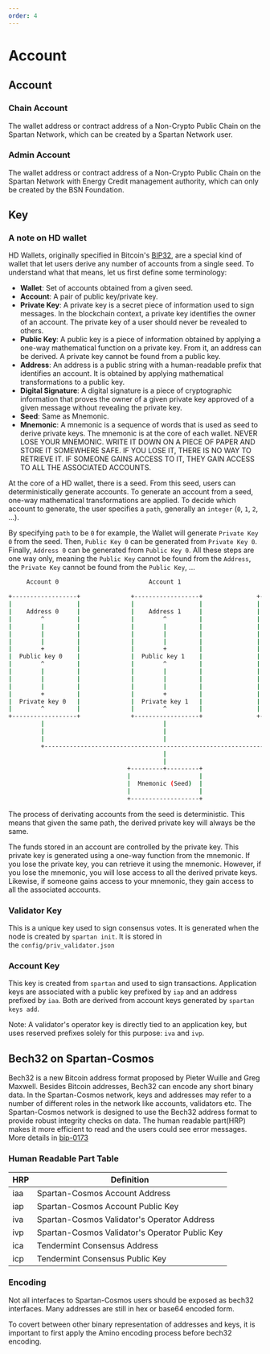 ```yaml
---
order: 4
---
```


# Account

## Account

### Chain Account

The wallet address or contract address of a Non-Crypto Public Chain on the Spartan Network, which can be created by a Spartan Network user.

### Admin Account

The wallet address or contract address of a Non-Crypto Public Chain on the Spartan Network with Energy Credit management authority, which can only be created by the BSN Foundation.

## Key

### A note on HD wallet

HD Wallets, originally specified in Bitcoin's [BIP32](https://github.com/bitcoin/bips/blob/master/bip-0032.mediawiki), are a special kind of wallet that let users derive any number of accounts from a single seed. To understand what that means, let us first define some terminology:

- **Wallet**: Set of accounts obtained from a given seed.
- **Account**: A pair of public key/private key.
- **Private Key**: A private key is a secret piece of information used to sign messages. In the blockchain context, a private key identifies the owner of an account. The private key of a user should never be revealed to others.
- **Public Key**: A public key is a piece of information obtained by applying a one-way mathematical function on a private key. From it, an address can be derived. A private key cannot be found from a public key.
- **Address**: An address is a public string with a human-readable prefix that identifies an account. It is obtained by applying mathematical transformations to a public key.
- **Digital Signature**: A digital signature is a piece of cryptographic information that proves the owner of a given private key approved of a given message without revealing the private key.
- **Seed**: Same as Mnemonic.
- **Mnemonic**: A mnemonic is a sequence of words that is used as seed to derive private keys. The mnemonic is at the core of each wallet. NEVER LOSE YOUR MNEMONIC. WRITE IT DOWN ON A PIECE OF PAPER AND STORE IT SOMEWHERE SAFE. IF YOU LOSE IT, THERE IS NO WAY TO RETRIEVE IT. IF SOMEONE GAINS ACCESS TO IT, THEY GAIN ACCESS TO ALL THE ASSOCIATED ACCOUNTS.

At the core of a HD wallet, there is a seed. From this seed, users can deterministically generate accounts. To generate an account from a seed, one-way mathematical transformations are applied. To decide which account to generate, the user specifies a `path`, generally an `integer` (`0`, `1`, `2`, ...).

By specifying `path` to be `0` for example, the Wallet will generate `Private Key 0` from the seed. Then, `Public Key 0` can be generated from `Private Key 0`.  Finally, `Address 0` can be generated from `Public Key 0`. All these steps are one way only, meaning the `Public Key` cannot be found from the `Address`, the `Private Key` cannot be found from the `Public Key`, ...

```bash
     Account 0                         Account 1                         Account 2

+------------------+              +------------------+               +------------------+
|                  |              |                  |               |                  |
|    Address 0     |              |    Address 1     |               |    Address 2     |
|        ^         |              |        ^         |               |        ^         |
|        |         |              |        |         |               |        |         |
|        |         |              |        |         |               |        |         |
|        |         |              |        |         |               |        |         |
|        +         |              |        +         |               |        +         |
|  Public key 0    |              |  Public key 1    |               |  Public key 2    |
|        ^         |              |        ^         |               |        ^         |
|        |         |              |        |         |               |        |         |
|        |         |              |        |         |               |        |         |
|        |         |              |        |         |               |        |         |
|        +         |              |        +         |               |        +         |
|  Private key 0   |              |  Private key 1   |               |  Private key 2   |
|        ^         |              |        ^         |               |        ^         |
+------------------+              +------------------+               +------------------+
         |                                 |                                  |
         |                                 |                                  |
         |                                 |                                  |
         +--------------------------------------------------------------------+
                                           |
                                           |
                                 +---------+---------+
                                 |                   |
                                 |  Mnemonic (Seed)  |
                                 |                   |
                                 +-------------------+
```

The process of derivating accounts from the seed is deterministic. This means that given the same path, the derived private key will always be the same.

The funds stored in an account are controlled by the private key. This private key is generated using a one-way function from the mnemonic. If you lose the private key, you can retrieve it using the mnemonic. However, if you lose the mnemonic, you will lose access to all the derived private keys. Likewise, if someone gains access to your mnemonic, they gain access to all the associated accounts.

### Validator Key

This is a unique key used to sign consensus votes. It is generated when the node is created by `spartan init`. It is stored in the `config/priv_validator.json`

### Account Key

This key is created from `spartan` and used to sign transactions. Application keys are associated with a public key prefixed by `iap` and an address prefixed by `iaa`. Both are derived from account keys generated by `spartan keys add`.

Note: A validator's operator key is directly tied to an application key, but uses reserved prefixes solely for this purpose: `iva` and `ivp`.

## Bech32 on Spartan-Cosmos

Bech32 is a new Bitcoin address format proposed by Pieter Wuille and Greg Maxwell. Besides Bitcoin addresses, Bech32 can encode any short binary data. In the Spartan-Cosmos network, keys and addresses may refer to a number of different roles in the network like accounts, validators etc. The Spartan-Cosmos network is designed to use the Bech32 address format to provide robust integrity checks on data. The human readable part(HRP) makes it more efficient to read and the users could see error messages. More details in [bip-0173](https://github.com/bitcoin/bips/blob/master/bip-0173.mediawiki)

### Human Readable Part Table

| HRP | Definition                                     |
| --- | ---------------------------------------------- |
| iaa | Spartan-Cosmos Account Address                 |
| iap | Spartan-Cosmos Account Public Key              |
| iva | Spartan-Cosmos Validator's Operator Address    |
| ivp | Spartan-Cosmos Validator's Operator Public Key |
| ica | Tendermint Consensus Address                   |
| icp | Tendermint Consensus Public Key                |

### Encoding

Not all interfaces to Spartan-Cosmos users should be exposed as bech32 interfaces. Many addresses are still in hex or base64 encoded form.

To covert between other binary representation of addresses and keys, it is important to first apply the Amino encoding process before bech32 encoding.
